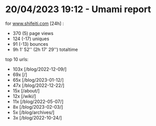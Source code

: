 # 20/04/2023 19:12 - Umami report
for www.shifeiti.com [24h] :

 - 370 (5) page views
 - 124 (-17) uniques
 - 91 (-13) bounces
 - 9h 1' 52'' (2h 17' 29'') totaltime


top 10 urls:
 - 103x [/blog/2022-12-09/]
 - 69x [/]
 - 65x [/blog/2023-01-12/]
 - 47x [/blog/2022-12-22/]
 - 15x [/about/]
 - 12x [/wiki/]
 - 11x [/blog/2022-05-07/]
 - 8x [/blog/2023-02-03/]
 - 5x [/blog/archives/]
 - 3x [/blog/2022-10-24/]


